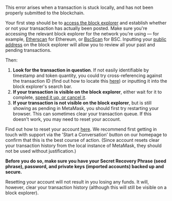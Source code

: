 This error arises when a transaction is stuck locally, and has not been properly submitted to the blockchain. 


Your first step should be to [access the block explorer](https://support.metamask.io/hc/en-us/articles/360057536611-How-to-check-my-wallet-activity-on-the-blockchain-explorer) and establish whether or not your transaction has actually been posted. Make sure you're accessing the relevant block explorer for the network you're using — for example, [Etherscan](https://etherscan.io/) for Ethereum, or [BscScan](https://bscscan.com/) for BSC. Inputting your [public address](https://support.metamask.io/hc/en-us/articles/360015488791) on the block explorer will allow you to review all your past and pending transactions.


Then:


1. **Look for the transaction in question**. If not easily identifiable by timestamp and token quantity, you could try cross-referencing against the transaction ID (find out how to locate this [here](https://support.metamask.io/hc/en-us/articles/4413442094235-How-to-find-a-transaction-ID)) or inputting it into the block explorer's search bar.
2. **If your transaction is visible on the block explorer**, either wait for it to complete, [speed it up, or cancel it](https://support.metamask.io/hc/en-us/articles/360015489251-How-to-speed-up-or-cancel-a-pending-transaction).
3. **If your transaction is not visible on the block explorer**, but is still showing as pending in MetaMask, you should first try restarting your browser. This can sometimes clear your transaction queue. If this doesn't work, you may need to reset your account.


Find out how to reset your account [here](https://support.metamask.io/hc/en-us/articles/360015488891). We recommend first getting in touch with support via the 'Start a Conversation' button on our homepage to confirm that this is the best course of action. (Since account resets clear your transaction history from the local instance of MetaMask, they should not be used without justification.)


**Before you do so, make sure you have your Secret Recovery Phrase (seed phrase), password, and private keys (imported accounts) backed up and secure.**


Resetting your account will not result in you losing any funds. It will, however, clear your transaction history (although this will still be visible on a block explorer). 


 

